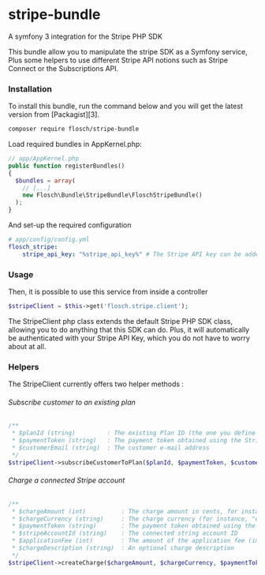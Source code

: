 # stripe-bundle
A symfony 3 integration for the Stripe PHP SDK

This bundle allow you to manipulate the stripe SDK as a Symfony service,
Plus some helpers to use different Stripe API notions such as Stripe Connect or the Subscriptions API.

### Installation
To install this bundle, run the command below and you will get the latest version from [Packagist][3].

``` bash
composer require flosch/stripe-bundle
```

Load required bundles in AppKernel.php:

``` php
// app/AppKernel.php
public function registerBundles()
{
  $bundles = array(
    // [...]
    new Flosch\Bundle\StripeBundle\FloschStripeBundle()
  );
}
```

And set-up the required configuration

``` yaml
# app/config/config.yml
flosch_stripe:
    stripe_api_key: "%stripe_api_key%" # The Stripe API key can be added as a symfony parameter
```

### Usage

Then, it is possible to use this service from inside a controller

``` php
$stripeClient = $this->get('flosch.stripe.client');
```

The StripeClient php class extends the default Stripe PHP SDK class, allowing you to do anything that this SDK can do.
Plus, it will automatically be authenticated with your Stripe API Key, which you do not have to worry about at all.

### Helpers

The StripeClient currently offers two helper methods :

###### Subscribe customer to an existing plan

``` php
/**
 * $planId (string)         : The existing Plan ID (the one you define in the Stripe dashboard)
 * $paymentToken (string)   : The payment token obtained using the Stripe.js library
 * $customerEmail (string)  : The customer e-mail address
 */
$stripeClient->subscribeCustomerToPlan($planId, $paymentToken, $customerEmail);
```

###### Charge a connected Stripe account

``` php
/**
 * $chargeAmount (int)          : The charge amount in cents, for instance 1000 for 10.00 (of the currency)
 * $chargeCurrency (string)     : The charge currency (for instance, "eur")
 * $paymentToken (string)       : The payment token obtained using the Stripe.js library
 * $stripeAccountId (string)    : The connected string account ID
 * $applicationFee (int)        : The amount of the application fee (in cents), default to 0
 * $chargeDescription (string)  : An optional charge description
 */
$stripeClient->createCharge($chargeAmount, $chargeCurrency, $paymentToken, $stripeAccountId, $applicationFee, $chargeDescription);
```
